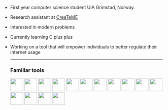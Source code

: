 - First year computer science student UiA Grimstad, Norway.
- Research assistant at [CreaTeME](https://createme.uia.no)
- Interested in modern problems
- Currently learning C plus plus
- Working on a tool that will empower individuals to better regulate their internet usage
  
  ---
  ### Familiar tools
  <img src="https://cdn.jsdelivr.net/gh/devicons/devicon@latest/icons/linux/linux-original.svg" width="40" />
  <img src="https://cdn.jsdelivr.net/gh/devicons/devicon@latest/icons/archlinux/archlinux-original.svg" width="40"/>
  <img src="https://cdn.jsdelivr.net/gh/devicons/devicon@latest/icons/neovim/neovim-original.svg" width="40" />
  <img src="https://cdn.jsdelivr.net/gh/devicons/devicon@latest/icons/vim/vim-original.svg" width="40" />
  <img src="https://cdn.jsdelivr.net/gh/devicons/devicon@latest/icons/ohmyzsh/ohmyzsh-original.svg" width=40/>
  <img src="https://cdn.jsdelivr.net/gh/devicons/devicon@latest/icons/nixos/nixos-original.svg" width=40/>        
  <img src="https://cdn.jsdelivr.net/gh/devicons/devicon@latest/icons/bash/bash-original.svg" width="40" />
  <img src="https://cdn.jsdelivr.net/gh/devicons/devicon@latest/icons/lua/lua-original.svg" width="40" />
  <img src="https://cdn.jsdelivr.net/gh/devicons/devicon@latest/icons/c/c-original.svg" width="40" />
  <img src="https://cdn.jsdelivr.net/gh/devicons/devicon@latest/icons/python/python-original.svg" width="40" />
  <img src="https://cdn.jsdelivr.net/gh/devicons/devicon@latest/icons/react/react-original.svg" width=40/>
  <img src="https://cdn.jsdelivr.net/gh/devicons/devicon@latest/icons/typescript/typescript-original.svg" width="40" />
  <img src="https://cdn.jsdelivr.net/gh/devicons/devicon@latest/icons/javascript/javascript-original.svg" width="40"/> 
  <img src="https://cdn.jsdelivr.net/gh/devicons/devicon@latest/icons/html5/html5-original.svg" width="40"/>
  <img src="https://cdn.jsdelivr.net/gh/devicons/devicon@latest/icons/css3/css3-original.svg" width="40"/>

 


 
